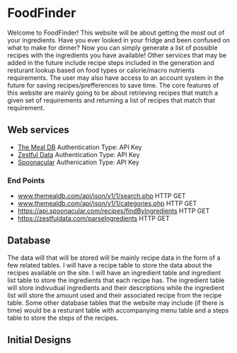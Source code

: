 FoodFinder
===========
Welcome to FoodFinder! This website will be about getting the most out of your ingredients.
Have you ever looked in your fridge and been confused on what to make for dinner? Now you can
simply generate a list of possible recipes with the ingredients you have available! Other services
that may be added in the future include recipe steps included in the generation and resturant lookup
based on food types or calorie/macro nutrients requirements. The user may also have access to an account
system in the future for saving recipes/prefferences to save time. The core features of this website
are mainly going to be about retrieving recipes that match a given set of requirements and returning a 
list of recipes that match that requirement. 

Web services
------------
- [The Meal DB](https://www.themealdb.com/api.php) Authentication Type: API Key
- [Zestful Data](https://zestfuldata.com/docs) Authentication Type: API Key
- [Spoonacular](https://spoonacular.com/food-api/docs) Authenication Type: API Key

### End Points
- www.themealdb.com/api/json/v1/1/search.php HTTP GET
- www.themealdb.com/api/json/v1/1/categories.php HTTP GET
- https://api.spoonacular.com/recipes/findByIngredients HTTP GET
- https://zestfuldata.com/parseIngredients HTTP GET

Database
---------
The data will that will be stored will be mainly recipe data in the form of a few 
related tables. I will have a recipe table to store the data about the recipes available 
on the site. I will have an ingredient table and ingredient list table to store the ingredients
that each recipe has. The ingredient table will store indivudual ingredients and their descriptions
while the ingredient list will store the amount used and their associated recipe from the recipe table.
Some other database tables that the website may include (if there is time) would be a resturant 
table with accompanying menu table and a steps table to store the steps of the recipes. 

Initial Designs
----------------
